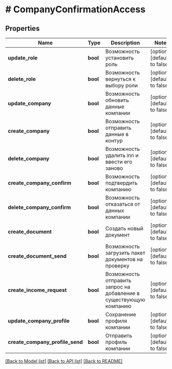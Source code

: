 # # CompanyConfirmationAccess

## Properties

Name | Type | Description | Notes
------------ | ------------- | ------------- | -------------
**update_role** | **bool** | Возможность установить роль | [optional] [default to false]
**delete_role** | **bool** | Возможность вернуться к выбору роли | [optional] [default to false]
**update_company** | **bool** | Возможность обновить данные компании | [optional] [default to false]
**create_company** | **bool** | Возможность отправить данные в контур | [optional] [default to false]
**delete_company** | **bool** | Возможность удалить inn и ввести его заново | [optional] [default to false]
**create_company_confirm** | **bool** | Возможность подтвердить компанию | [optional] [default to false]
**delete_company_confirm** | **bool** | Возможность отказаться от данных компании | [optional] [default to false]
**create_document** | **bool** | Создать новый документ | [optional] [default to false]
**create_document_send** | **bool** | Возможность загрузить пакет документов на проверку | [optional] [default to false]
**create_income_request** | **bool** | Возможность отправить запрос на добавление в существующую компанию | [optional] [default to false]
**update_company_profile** | **bool** | Сохранение профиля компании | [optional] [default to false]
**create_company_profile_send** | **bool** | Отправить профиль компании | [optional] [default to false]

[[Back to Model list]](../../README.md#models) [[Back to API list]](../../README.md#endpoints) [[Back to README]](../../README.md)
